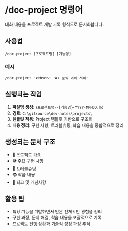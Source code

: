 # /doc-project 명령어

대화 내용을 프로젝트 개발 기록 형식으로 문서화합니다.

## 사용법

```
/doc-project [프로젝트명] [기능명]
```

### 예시
```
/doc-project "WebVMS" "AI 분석 예외 처리"
```

## 실행되는 작업

1. **파일명 생성**: `{프로젝트명}-{기능명}-YYYY-MM-DD.md`
2. **경로**: `C:\gitsource\dev-notes\projects\`
3. **템플릿 적용**: Project 템플릿 기반으로 구조화
4. **내용 정리**: 구현 사항, 트러블슈팅, 학습 내용을 종합적으로 정리

## 생성되는 문서 구조

- 📝 프로젝트 개요
- 🛠 주요 구현 사항
- 🚨 트러블슈팅
- 📚 학습 내용
- 🤔 회고 및 개선사항

## 활용 팁

- 특정 기능을 개발하면서 얻은 전체적인 경험을 정리
- 구현 과정, 문제 해결, 학습 내용을 포괄적으로 기록
- 프로젝트 진행 상황과 기술적 성장 과정 추적